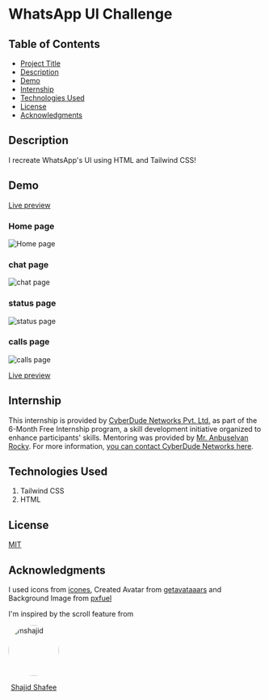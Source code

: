 # WhatsApp UI Challenge

## Table of Contents

- [Project Title](#project-title)
- [Description](#description)
- [Demo](#demo)
- [Internship](#internship)
- [Technologies Used](#technologies-used)
- [License](#license)
- [Acknowledgments](#acknowledgments)

## Description

I recreate WhatsApp's UI using HTML and Tailwind CSS!

## Demo

[ Live preview](https://sharif-22.github.io/whatsapp-ui-using-tailwindcss/index.html)

### Home page

![Home page](./assets/images/mobile-index-ui.png)

### chat page

![chat page](./assets/images/mobile-chat-ui.png)

### status page

![status page](./assets/images/mobile-status-ui.png)

### calls page

![calls page](./assets/images/mobile-calls-ui.png)

[ Live preview](https://sharif-22.github.io/whatsapp-ui-using-tailwindcss/index.html)

## Internship

This internship is provided by [CyberDude Networks Pvt. Ltd.](https://youtube.com/cyberdudenetworks) as part of the 6-Month Free Internship program, a skill development initiative organized to enhance participants' skills. Mentoring was provided by [Mr. Anbuselvan Rocky](https://instagram.com/anbuselvanrocky). For more information, [you can contact CyberDude Networks here](https://cyberdudenetworks.com).

## Technologies Used

<ol>
    <li> Tailwind CSS
    </li>
    <li> HTML
    </li>
</ol>

## License

[MIT](./LICENCE.md)

## Acknowledgments

I used icons from [icones](https://icones.js.org/), Created Avatar from [getavataaars](https://getavataaars.com/) and Background Image from [pxfuel](https://www.pxfuel.com/)

I'm inspired by the scroll feature from

<a href="https://github.com/mshajid" target="_blank">
<div style="
    width: fit-content;
    display: flex;
    flex-direction: column;
    align-items: center;
    justify-items: center;
  ">

<img src="https://avatars.githubusercontent.com/u/70450142?v=4" alt="mshajid" width="100" style="border-radius:50%;" />
<p>
Shajid Shafee
</p>
</div>
</a>
